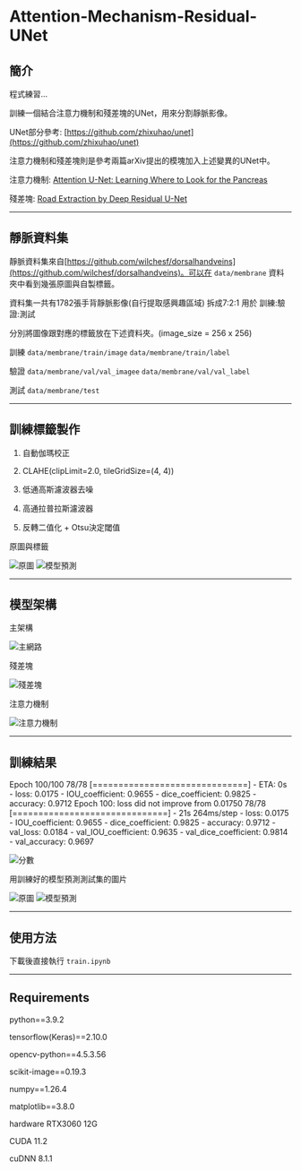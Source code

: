 # Attention-Mechanism-Residual-UNet

## 簡介
程式練習...

訓練一個結合注意力機制和殘差塊的UNet，用來分割靜脈影像。

UNet部分參考: [https://github.com/zhixuhao/unet](https://github.com/zhixuhao/unet)

注意力機制和殘差塊則是參考兩篇arXiv提出的模塊加入上述變異的UNet中。

注意力機制: [Attention U-Net: Learning Where to Look for the Pancreas](https://arxiv.org/abs/1804.03999)

殘差塊: [Road Extraction by Deep Residual U-Net](https://arxiv.org/abs/1711.10684)

---

## 靜脈資料集
靜脈資料集來自[https://github.com/wilchesf/dorsalhandveins](https://github.com/wilchesf/dorsalhandveins)。可以在 `data/membrane` 資料夾中看到幾張原圖與自製標籤。

資料集一共有1782張手背靜脈影像(自行提取感興趣區域) 拆成7:2:1 用於 訓練:驗證:測試

分別將圖像跟對應的標籤放在下述資料夾。(image_size = 256 x 256)

訓練
`data/membrane/train/image`
`data/membrane/train/label`

驗證
`data/membrane/val/val_imagee`
`data/membrane/val/val_label`

測試
`data/membrane/test`

---

## 訓練標籤製作
1. 自動伽瑪校正
   
2. CLAHE(clipLimit=2.0, tileGridSize=(4, 4))
   
3. 低通高斯濾波器去噪
 
4. 高通拉普拉斯濾波器
   
5. 反轉二值化 + Otsu決定閾值


原圖與標籤


![原圖](data/membrane/train/image/3.png) ![模型預測](data/membrane/train/label/3.png)

---

## 模型架構
主架構

![主網路](image/1.png)

殘差塊

![殘差塊](image/2.png)

注意力機制

![注意力機制](image/3.png)

---

## 訓練結果
Epoch 100/100
78/78 [==============================] - ETA: 0s - loss: 0.0175 - IOU_coefficient: 0.9655 - dice_coefficient: 0.9825 - accuracy: 0.9712
Epoch 100: loss did not improve from 0.01750
78/78 [==============================] - 21s 264ms/step - loss: 0.0175 - IOU_coefficient: 0.9655 - dice_coefficient: 0.9825 - accuracy: 0.9712 - val_loss: 0.0184 - val_IOU_coefficient: 0.9635 - val_dice_coefficient: 0.9814 - val_accuracy: 0.9697


![分數](image/4.png)

用訓練好的模型預測測試集的圖片


![原圖](data/membrane/test/4.png) ![模型預測](data/membrane/test/4_predict.png)

---

## 使用方法
下載後直接執行 `train.ipynb` 

---

## Requirements
python==3.9.2

tensorflow(Keras)==2.10.0

opencv-python==4.5.3.56

scikit-image==0.19.3

numpy==1.26.4

matplotlib==3.8.0

hardware RTX3060 12G

CUDA 11.2

cuDNN 8.1.1
